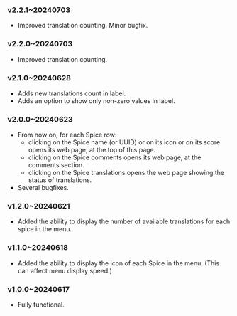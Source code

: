 ### v2.2.1~20240703

* Improved translation counting. Minor bugfix.

### v2.2.0~20240703

* Improved translation counting.


### v2.1.0~20240628

* Adds new translations count in label.
* Adds an option to show only non-zero values in label.

### v2.0.0~20240623

* From now on, for each Spice row:
    * clicking on the Spice name (or UUID) or on its icon or on its score opens its web page, at the top of this page.
    * clicking on the Spice comments opens its web page, at the comments section.
    * clicking on the Spice translations opens the web page showing the status of translations.
* Several bugfixes.

### v1.2.0~20240621

* Added the ability to display the number of available translations for each spice in the menu.

### v1.1.0~20240618

* Added the ability to display the icon of each Spice in the menu. (This can affect menu display speed.)

### v1.0.0~20240617

* Fully functional.
